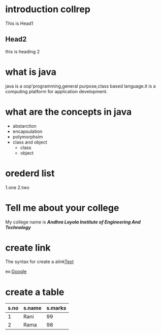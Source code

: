 # introduction collrep
This is Head1

## Head2
this is heading 2

# what is java
java is a oop'programming,general purpose,class based language.it is a computing platform for application development.

# what are the concepts in java
* abstarction
* encapsulation
* polymorphsim
* class and object
  * class
  * object
  
 # orederd list
 1.one
 2.two

# Tell me about your college
My college name is ***Andhra Loyola Institute of Engineering And Technology***

# create link
The syntax for create a alink[Text](url)

ex:[Google](https://www.google.com/)

# create a table
s.no|s.name|s.marks
----|------|-----
1|Rani|99
2|Rama|98


